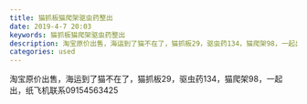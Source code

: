 ```yaml
---
title: 猫抓板猫爬架驱虫药整出
date: 2019-4-7 20:03
keywords: 猫抓板猫爬架驱虫药整出
description: 淘宝原价出售，海运到了猫不在了，猫抓板29，驱虫药134，猫爬架98，一起出，纸飞机联系09154563425
categories: used
---
```

<td class="t_f" id="postmessage_3423413">

淘宝原价出售，海运到了猫不在了，猫抓板29，驱虫药134，猫爬架98，一起出，纸飞机联系09154563425<br/>
<img alt="" border="0" class="zoom" data-cf-modified-093b76c166bde75cf870ec6c-="" file="http://www.flw.ph/data/appbyme/upload/image/201904/07/2FPlevKxz5fD.jpg" id="aimg_Hgbo4" lazyloadthumb="1" onclick="" onmouseover="" src="http://www.flw.ph/data/appbyme/upload/image/201904/07/2FPlevKxz5fD.jpg"/><br/>
<br/>
<img alt="" border="0" class="zoom" data-cf-modified-093b76c166bde75cf870ec6c-="" file="http://www.flw.ph/data/appbyme/upload/image/201904/07/9zW3fBtIUHrN.jpg" id="aimg_fBWFe" lazyloadthumb="1" onclick="" onmouseover="" src="http://www.flw.ph/data/appbyme/upload/image/201904/07/9zW3fBtIUHrN.jpg"/><br/>
<br/>
<img alt="" border="0" class="zoom" data-cf-modified-093b76c166bde75cf870ec6c-="" file="http://www.flw.ph/data/appbyme/upload/image/201904/07/sI8TDuDlw0dB.jpg" id="aimg_SEJPo" lazyloadthumb="1" onclick="" onmouseover="" src="http://www.flw.ph/data/appbyme/upload/image/201904/07/sI8TDuDlw0dB.jpg"/><br/>
<br/>
</td>
